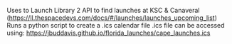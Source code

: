 Uses to Launch Library 2 API to find launches at KSC & Canaveral (https://ll.thespacedevs.com/docs/#/launches/launches_upcoming_list)
Runs a python script to create a .ics calendar file 
.ics file can be accessed using: https://jbuddavis.github.io/florida_launches/cape_launches.ics
